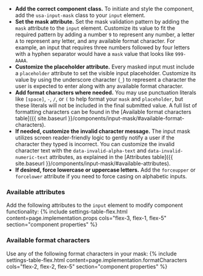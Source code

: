 - **Add the correct component class.** To initiate and style the component, add the `usa-input-mask` class to your `input` element.
- **Set the mask attribute.** Set the mask validation pattern by adding the `mask` attribute to the `input` element. Customize its value to fit the required pattern by adding a number `9` to represent any number, a letter `A` to represent any letter, and any available format character. For example, an input that requires three numbers followed by four letters with a hyphen separator would have a  `mask` value that looks like `999-AAAA`.
- **Customize the placeholder attribute.** Every masked input must include a `placeholder` attribute to set the visible input placeholder. Customize its value by using the underscore character (`_`) to represent a character the user is expected to enter along with any available format character.
- **Add format characters where needed.**  You may use punctuation literals like `[space]`, `-`, `/`, or `(` to help format your `mask` and `placeholder`, but these literals will not be included in the final submitted value. A full list of formatting characters can be found in the [Available format characters table]({{ site.baseurl }}/components/input-mask/#available-format-characters).
- **If needed, customize the invalid character message.** The input mask utilizes screen reader-friendly logic to gently notify a user if the character they typed is incorrect. You can customize the invalid character text with the `data-invalid-alpha-text` and `data-invalid-numeric-text` attributes, as explained in the [Attributes table]({{ site.baseurl }}/components/input-mask/#available-attributes).
- **If desired, force lowercase or uppercase letters.** Add the `forceupper` or `forcelower` attribute if you need to force casing on alphabetic inputs.

### Available attributes

Add the following attributes to the `input` element to modify component functionality:
{% include settings-table-flex.html
  content=page.implementation.props
  cols="flex-3, flex-1, flex-5"
  section="component properties"
%}
### Available format characters

Use any of the following format characters in your mask:
{% include settings-table-flex.html
  content=page.implementation.formatCharacters
  cols="flex-2, flex-2, flex-5"
  section="component properties"
%}
